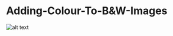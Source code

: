 # Adding-Colour-To-B&W-Images
![alt text](https://github.com/Jack-0-0/Adding-Colour-To-Black-and-White-Images/blob/master/imgs/egs.jpg?raw=true)
